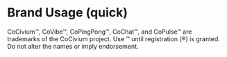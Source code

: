 <!-- status: stub; target: 150+ words -->
<!-- status: stub; target: 150+ words -->
<!-- status: stub; target: 150+ words -->
<!-- status: stub; target: 150+ words -->
<!-- status: stub; target: 150+ words -->
<!-- status: stub; target: 150+ words -->
<!-- status: stub; target: 150+ words -->
# Brand Usage (quick)
CoCivium™, CoVibe™, CoPingPong™, CoChat™, and CoPulse™ are trademarks of the CoCivium project. Use ™ until registration (®) is granted. Do not alter the names or imply endorsement.








